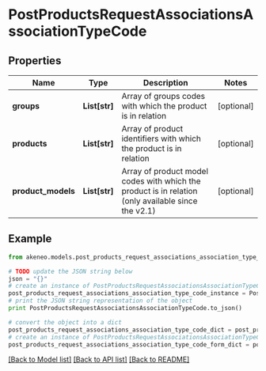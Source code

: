 # PostProductsRequestAssociationsAssociationTypeCode


## Properties
Name | Type | Description | Notes
------------ | ------------- | ------------- | -------------
**groups** | **List[str]** | Array of groups codes with which the product is in relation | [optional] 
**products** | **List[str]** | Array of product identifiers with which the product is in relation | [optional] 
**product_models** | **List[str]** | Array of product model codes with which the product is in relation (only available since the v2.1) | [optional] 

## Example

```python
from akeneo.models.post_products_request_associations_association_type_code import PostProductsRequestAssociationsAssociationTypeCode

# TODO update the JSON string below
json = "{}"
# create an instance of PostProductsRequestAssociationsAssociationTypeCode from a JSON string
post_products_request_associations_association_type_code_instance = PostProductsRequestAssociationsAssociationTypeCode.from_json(json)
# print the JSON string representation of the object
print PostProductsRequestAssociationsAssociationTypeCode.to_json()

# convert the object into a dict
post_products_request_associations_association_type_code_dict = post_products_request_associations_association_type_code_instance.to_dict()
# create an instance of PostProductsRequestAssociationsAssociationTypeCode from a dict
post_products_request_associations_association_type_code_form_dict = post_products_request_associations_association_type_code.from_dict(post_products_request_associations_association_type_code_dict)
```
[[Back to Model list]](../README.md#documentation-for-models) [[Back to API list]](../README.md#documentation-for-api-endpoints) [[Back to README]](../README.md)


